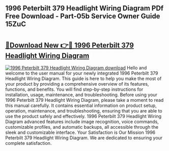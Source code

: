 ## 1996 Peterbilt 379 Headlight Wiring Diagram PDf Free Download - Part-05b Service Owner Guide 15ZuC

# <h2><a href="http://dfu6wb.blite.top/?on=1996+Peterbilt+379+Headlight+Wiring+Diagram">🔗Download New 👉🔴 1996 Peterbilt 379 Headlight Wiring Diagram</a></h2>

[![1996 Peterbilt 379 Headlight Wiring Diagram download](https://i.imgur.com/lujVjoI.png)](http://dfu6wb.blite.top/?on=1996+Peterbilt+379+Headlight+Wiring+Diagram)
Hello and welcome to the user manual for your newly integrated 1996 Peterbilt 379 Headlight Wiring Diagram. This guide is here to help you make the most of your product by providing a comprehensive overview of its features, functions, and benefits. You will find step-by-step instructions for installation, usage, maintenance, and troubleshooting. Before using your 1996 Peterbilt 379 Headlight Wiring Diagram, please take a moment to read this manual carefully. It contains essential information on product setup, operation, maintenance, and troubleshooting, ensuring that you are able to use the product safely and effectively. 1996 Peterbilt 379 Headlight Wiring Diagram advanced features include image recognition, voice commands, customizable profiles, and automatic backups, all accessible through the sleek and customizable interface. Your Satisfaction is Our Mission 1996 Peterbilt 379 Headlight Wiring Diagram. We are dedicated to ensuring your complete satisfaction.
